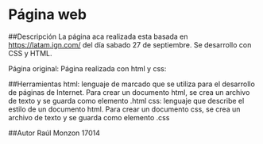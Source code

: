 # Página web 
##Descripción
La página aca realizada esta basada en https://latam.ign.com/ del día sabado 27 de septiembre. Se desarrollo con CSS y HTML.

Página original:
Página realizada con html y css:

##Herramientas
 html: lenguaje de marcado que se utiliza para el desarrollo de páginas de Internet. Para crear un documento html, se crea un archivo de texto y se guarda como elemento .html
 css: lenguaje que describe el estilo de un documento html. Para crear un documento css, se crea un archivo de texto y se guarda como elemento .css
 
 

##Autor
Raúl Monzon 17014

